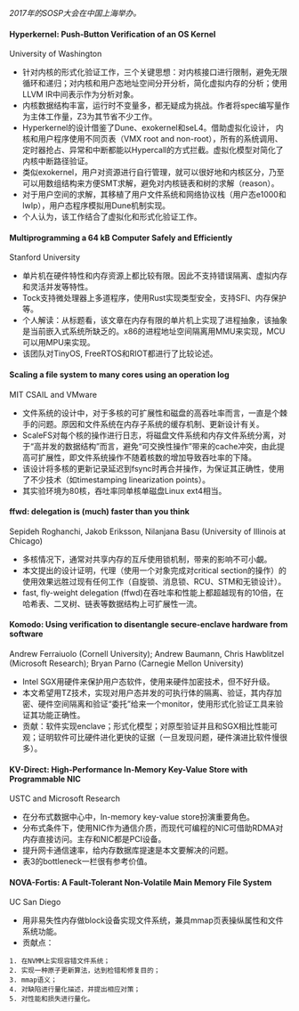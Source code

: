 *2017年的SOSP大会在中国上海举办。*


#### Hyperkernel: Push-Button Verification of an OS Kernel
University of Washington

*    针对内核的形式化验证工作，三个关键思想：对内核接口进行限制，避免无限循环和递归；对内核和用户态地址空间分开分析，简化虚拟内存的分析；使用LLVM IR中间表示作为分析对象。
*    内核数据结构丰富，运行时不变量多，都无疑成为挑战。作者将spec编写量作为主体工作量，Z3为其节省不少工作。
*    Hyperkernel的设计借鉴了Dune、exokernel和seL4。借助虚拟化设计， 内核和用户程序使用不同页表（VMX root and non-root），所有的系统调用、定时器抢占、异常和中断都能以Hypercall的方式拦截。虚拟化模型对简化了内核中断路径验证。
*    类似exokernel，用户对资源进行自行管理，就可以很好地和内核区分，乃至可以用数组结构来方便SMT求解，避免对内核链表和树的求解（reason）。
*    对于用户空间的求解，其移植了用户文件系统和网络协议栈（用户态e1000和lwIp），用户态程序模拟用Dune机制实现。
*    个人认为，该工作结合了虚拟化和形式化验证工作。



#### Multiprogramming a 64 kB Computer Safely and Efficiently
Stanford University

*    单片机在硬件特性和内存资源上都比较有限。因此不支持错误隔离、虚拟内存和灵活并发等特性。
*    Tock支持微处理器上多道程序，使用Rust实现类型安全，支持SFI、内存保护等。
*    个人解读：从标题看，该文章在内存有限的单片机上实现了进程抽象，该抽象是当前嵌入式系统所缺乏的。x86的进程地址空间隔离用MMU来实现，MCU可以用MPU来实现。
*    该团队对TinyOS, FreeRTOS和RIOT都进行了比较论述。


#### Scaling a file system to many cores using an operation log
MIT CSAIL and VMware

*    文件系统的设计中，对于多核的可扩展性和磁盘的高吞吐率而言，一直是个棘手的问题。原因和文件系统在内存子系统的缓存机制、更新设计有关。
*    ScaleFS对每个核的操作进行日志，将磁盘文件系统和内存文件系统分离，对于“高并发的数据结构”而言，避免“可交换性操作”带来的cache冲突，由此提高可扩展性，即文件系统操作不随着核数的增加导致吞吐率的下降。
*    该设计将多核的更新记录延迟到fsync时再合并操作，为保证其正确性，使用了不少技术（如timestamping linearization points）。
*    其实验环境为80核，吞吐率同单核单磁盘Linux ext4相当。

#### ffwd: delegation is (much) faster than you think
Sepideh Roghanchi, Jakob Eriksson, Nilanjana Basu (University of Illinois at Chicago)

*    多核情况下，通常对共享内存的互斥使用锁机制，带来的影响不可小覰。
*    本文提出的设计证明，代理（使用一个对象完成对critical section的操作）的使用效果远胜过现有任何工作（自旋锁、消息锁、RCU、STM和无锁设计）。
*    fast, fly-weight delegation (ffwd)在吞吐率和性能上都超越现有的10倍，在哈希表、二叉树、链表等数据结构上可扩展性一流。


#### Komodo: Using verification to disentangle secure-enclave hardware from software
Andrew Ferraiuolo (Cornell University); Andrew Baumann, Chris Hawblitzel (Microsoft Research); Bryan Parno (Carnegie
Mellon University)

*    Intel SGX用硬件来保护用户态软件，使用来硬件加密技术，但不好升级。
*    本文希望用TZ技术，实现对用户态并发的可执行体的隔离、验证，其内存加密、硬件空间隔离和验证“委托”给来一个monitor，使用形式化验证工具来验证其功能正确性。
*    贡献：软件实现enclave；形式化模型；对原型验证并且和SGX相比性能可观；证明软件可比硬件进化更快的证据（一旦发现问题，硬件演进比软件慢很多）。


#### KV-Direct: High-Performance In-Memory Key-Value Store with Programmable NIC
USTC and Microsoft Research

*    在分布式数据中心中，In-memory key-value store扮演重要角色。
*    分布式条件下，使用NIC作为通信介质，而现代可编程的NIC可借助RDMA对内存直接访问。主存和NIC都是PCI设备。
*    提升网卡通信速率，给内存数据库提速是本文要解决的问题。
*    表3的bottleneck一栏很有参考价值。


#### NOVA-Fortis: A Fault-Tolerant Non-Volatile Main Memory File System
UC San Diego

*    用非易失性内存做block设备实现文件系统，兼具mmap页表操纵属性和文件系统功能。
*    贡献点：

    1. 在NVMM上实现容错文件系统；
    2. 实现一种原子更新算法，达到检错和修复目的；
    3. mmap语义；
    4. 对缺陷进行量化描述，并提出相应对策；
    5. 对性能和损失进行量化。
